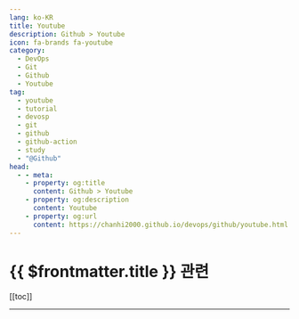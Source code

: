 ```yaml
---
lang: ko-KR
title: Youtube
description: Github > Youtube
icon: fa-brands fa-youtube
category:
  - DevOps
  - Git
  - Github 
  - Youtube
tag: 
  - youtube
  - tutorial
  - devosp
  - git
  - github
  - github-action
  - study
  - "@Github"
head:
  - - meta:
    - property: og:title
      content: Github > Youtube
    - property: og:description
      content: Youtube
    - property: og:url
      content: https://chanhi2000.github.io/devops/github/youtube.html
---
```


# {{ $frontmatter.title }} 관련

[[toc]]

---

<MyYouTubeItems jsonName="yu-TruffleSecurity" /><!-- Truffle Security -->
<MyYouTubeItems jsonName="yu-Github" /><!-- Github -->
<MyYouTubeItems jsonName="yu-jejucodingcamp" /><!-- 제주코딩베이스캠프 -->
<MyYouTubeItems jsonName="yu-loianegroner" /><!-- Loiane Groner -->
<MyYouTubeItems jsonName="yu-kantancoding" /><!-- Kantan Coding -->
<MyYouTubeItems jsonName="yu-ProtonPenguin" /><!-- ProtonPenguin -->
<MyYouTubeItems jsonName="yu-AZisk" /><!-- Alex Ziskind -->
<MyYouTubeItems jsonName="yu-bufferhead_" /><!-- Bufferhead -->
<MyYouTubeItems jsonName="yu-brianmmdev" /><!-- Brian Morrison -->
<MyYouTubeItems jsonName="yu-nolatencyatall" /><!-- sidoncloud -->

<TagLinks />
